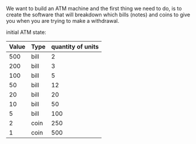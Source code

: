 We want to build an ATM machine and the first thing we need to do, is to create the software that will breakdown which bills (notes) and coins to give you when you are trying to make a withdrawal.

initial ATM state:

 

| Value | Type | quantity of units |
|-------|------|-------------------|
| 500   | bill | 2                 |
| 200   | bill | 3                 |
| 100   | bill | 5                 |
| 50    | bill | 12                |
| 20    | bill | 20                |
| 10    | bill | 50                |
| 5     | bill | 100               |
| 2     | coin | 250               |
| 1     | coin | 500               |

